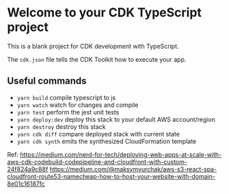 # Welcome to your CDK TypeScript project

This is a blank project for CDK development with TypeScript.

The `cdk.json` file tells the CDK Toolkit how to execute your app.

## Useful commands

* `yarn build`   compile typescript to js
* `yarn watch`   watch for changes and compile
* `yarn test`    perform the jest unit tests
* `yarn deploy:dev`  deploy this stack to your default AWS account/region
* `yarn destroy`  destroy this stack
* `yarn cdk diff`    compare deployed stack with current state
* `yarn cdk synth`   emits the synthesized CloudFormation template


Ref: https://medium.com/nerd-for-tech/deploying-web-apps-at-scale-with-aws-cdk-codebuild-codepipeline-and-cloudfront-with-custom-24f824a9c88f
https://medium.com/@maksymyurchak/aws-s3-react-spa-cloudfront-route53-namecheap-how-to-host-your-website-with-domain-8e01c16187fc

